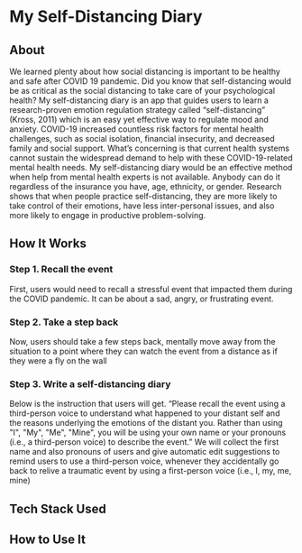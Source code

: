 # My Self-Distancing Diary

## About

We learned plenty about how social distancing is important to be healthy and safe after COVID 19 pandemic. Did you know that self-distancing would be as critical as the social distancing to take care of your psychological health? My self-distancing diary is an app that guides users to learn a research-proven emotion regulation strategy called “self-distancing” (Kross, 2011) which is an easy yet effective way to regulate mood and anxiety. COVID-19 increased countless risk factors for mental health challenges, such as social isolation, financial insecurity, and decreased family and social support. What’s concerning is that current health systems cannot sustain the widespread demand to help with these COVID-19-related mental health needs. My self-distancing diary would be an effective method when help from mental health experts is not available. Anybody can do it regardless of the insurance you have, age, ethnicity, or gender. Research shows that when people practice self-distancing, they are more likely to take control of their emotions, have less inter-personal issues, and also more likely to engage in productive problem-solving.


## How It Works

### Step 1. Recall the event
First, users would need to recall a stressful event that impacted them during the COVID pandemic. It can be about a sad, angry, or frustrating event. 

### Step 2. Take a step back 
Now, users should take a few steps back, mentally move away from the situation to a point where they can watch the event from a distance as if they were a fly on the wall

### Step 3. Write a self-distancing diary
Below is the instruction that users will get. 
“Please recall the event using a third-person voice to understand what happened to your distant self and the reasons underlying the emotions of the distant you. Rather than using "I", "My", "Me", "Mine", you will be using your own name or your pronouns (i.e., a third-person voice) to describe the event.”
We will collect the first name and also pronouns of users and give automatic edit suggestions to remind users to use a third-person voice, whenever they accidentally go back to relive a traumatic event by using a first-person voice (i.e., I, my, me, mine)

## Tech Stack Used

## How to Use It
